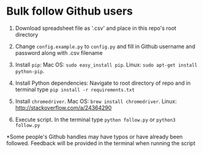 # Bulk follow Github users

1) Download spreadsheet file as '.csv' and place in this repo's root directory

2) Change `config.example.py` to `config.py` and fill in Github username and password along with .csv filename

3) Install `pip`: Mac OS: `sudo easy_install pip`. Linux: `sudo apt-get install python-pip`. 

4) Install Python dependencies: Navigate to root directory of repo and in terminal type `pip install -r requirements.txt`

5) Install `chromedriver`. Mac OS: `brew install chromedriver`. Linux: http://stackoverflow.com/a/24364290

5) Execute script. In the terminal type `python follow.py` or `python3 follow.py`

*Some people's Github handles may have typos or have already been followed. Feedback will be provided in the terminal when running the script